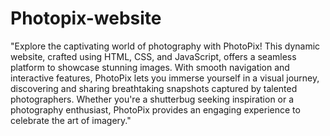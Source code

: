 # Photopix-website
"Explore the captivating world of photography with PhotoPix! This dynamic website, crafted using HTML, CSS, and JavaScript, offers a seamless platform to showcase stunning images. With smooth navigation and interactive features, PhotoPix lets you immerse yourself in a visual journey, discovering and sharing breathtaking snapshots captured by talented photographers. Whether you're a shutterbug seeking inspiration or a photography enthusiast, PhotoPix provides an engaging experience to celebrate the art of imagery."
